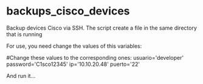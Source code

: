 # backups_cisco_devices
Backup devices Cisco via SSH. The script create a file in the same directory that is running 

For use, you need change the values of this variables:

#Change these values to the corresponding ones:
usuario='developer'
password='C1sco12345'
ip='10.10.20.48'
puerto='22'

And run it...


